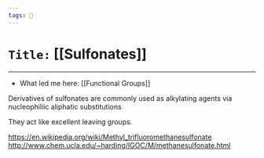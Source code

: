 ```yaml
---
tags: 🧪
---
```

# `Title:` [[Sulfonates]]
--- 

- What led me here: [[Functional Groups]]

Derivatives of sulfonates are commonly used as alkylating agents via nucleophiliic aliphatic substitutions

They act like excellent leaving groups. 


https://en.wikipedia.org/wiki/Methyl_trifluoromethanesulfonate
http://www.chem.ucla.edu/~harding/IGOC/M/methanesulfonate.html